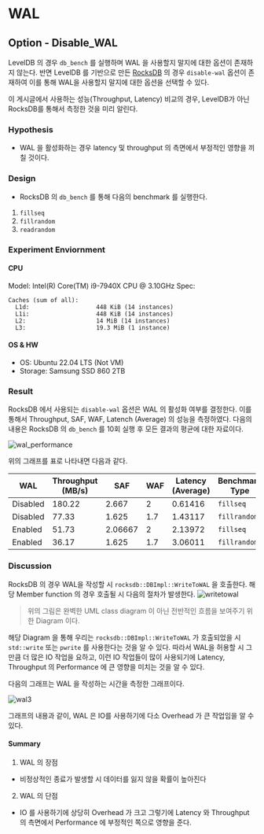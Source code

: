 # WAL

## Option - Disable_WAL
LevelDB 의 경우 `db_bench` 를 실행하며 WAL 을 사용할지 말지에 대한 옵션이 존재하지 않는다. 반면 LevelDB 를 기반으로 만든 [RocksDB](https://github.com/facebook/rocksdb) 의 경우 `disable-wal` 옵션이 존재하여 이를 통해 WAL을 사용할지 말지에 대한 옵션을 선택할 수 있다.

이 게시글에서 사용하는 성능(Throughput, Latency) 비교의 경우, LevelDB가 아닌 RocksDB를 통해서 측정한 것을 미리 알린다.
### Hypothesis
- WAL 을 활성화하는 경우 latency 및 throughput 의 측면에서 부정적인 영향을 끼칠 것이다.

### Design
- RocksDB 의 `db_bench` 를 통해 다음의 benchmark 를 실행한다.
1. `fillseq`
2. `fillrandom`
3. `readrandom`

### Experiment Enviornment
#### CPU
Model: Intel(R) Core(TM) i9-7940X CPU @ 3.10GHz
Spec: 
```
Caches (sum of all):
  L1d:                   448 KiB (14 instances)
  L1i:                   448 KiB (14 instances)
  L2:                    14 MiB (14 instances)
  L3:                    19.3 MiB (1 instance)
```
#### OS & HW
- OS: Ubuntu 22.04 LTS (Not VM)
- Storage: Samsung SSD 860 2TB

### Result
RocksDB 에서 사용되는 `disable-wal` 옵션은 WAL 의 활성화 여부를 결정한다. 이를 통해서 Throughput, SAF, WAF, Latench (Average) 의 성능을 측정하였다. 다음의 내용은 RocksDB 의 `db_bench` 를 10회 실행 후 모든 결과의 평균에 대한 자료이다.

![wal_performance](https://user-images.githubusercontent.com/49092508/184468454-28357711-46af-400d-bb15-c9ad97bf9fd8.png)

위의 그래프를 표로 나타내면 다음과 같다.

|WAL|Throughput (MB/s)|SAF|WAF|Latency (Average)|Benchmark Type|
|--|--|--|--|--|--|
|Disabled|180.22|2.667|2|0.61416|`fillseq`|
|Disabled|77.33|1.625|1.7|1.43117|`fillrandom`|
|Enabled|51.73|2.06667|2|2.13972|`fillseq`|
|Enabled|36.17|1.625|1.7|3.06011|`fillrandom`|

### Discussion
RocksDB 의 경우 WAL을 작성할 시 `rocksdb::DBImpl::WriteToWAL` 을 호출한다. 해당 Member function 의 경우 호출될 시 다음의 절차가 발생한다.
![writetowal](https://user-images.githubusercontent.com/49092508/184468676-8c0ebc8f-2ab5-4350-87dc-94808d4d3d71.png)
> 위의 그림은 완벽한 UML class diagram 이 아닌 전반적인 흐름을 보여주기 위한 Diagram 이다.

해당 Diagram 을 통해 우리는 `rocksdb::DBImpl::WriteToWAL` 가 호출되었을 시 `std::write` 또는 `pwrite` 를 사용한다는 것을 알 수 있다. 따라서 WAL을 허용할 시 그만큼 더 많은 IO 작업을 요하고, 이런 IO 작업들이 많이 사용되기에 Latency, Throughput 의 Performance 에 큰 영향을 미치는 것을 알 수 있다.

다음의 그래프는 WAL 을 작성하는 시간을 측정한 그래프이다.

![wal3](https://user-images.githubusercontent.com/49092508/184468818-e39c1f08-ad7c-4239-8fdb-7df621b19744.png)

그래프의 내용과 같이, WAL 은 IO를 사용하기에 다소 Overhead 가 큰 작업임을 알 수 있다. 

#### Summary
1. WAL 의 장점
- 비정상적인 종료가 발생할 시 데이터를 잃지 않을 확률이 높아진다
2. WAL 의 단점
- IO 를 사용하기에 상당히 Overhead 가 크고 그렇기에 Latency 와 Throughput 의 측면에서 Performance 에 부정적인 쪽으로 영향을 준다.
